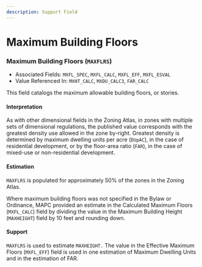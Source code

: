 ```yaml
---
description: Support Field
---
```


# Maximum Building Floors

### Maximum Building Floors \(`MAXFLRS`\) 

* Associated Fields: `MXFL_SPEC`, `MXFL_CALC`, `MXFL_EFF`, `MXFL_ESVAL` 
* Value Referenced In: `MXHT_CALC`, `MXDU_CALC3`, `FAR_CALC` 

This field catalogs the maximum allowable building floors, or stories. 

#### Interpretation

As with other dimensional fields in the Zoning Atlas, in zones with multiple sets of dimensional regulations, the published value corresponds with the greatest density use allowed in the zone by-right.  Greatest density is determined by maximum dwelling units per acre \(`DUpAC`\), in the case of residential development, or by the floor-area ratio \(`FAR`\), in the case of mixed-use or non-residential development. 

#### Estimation

`MAXFLRS` is populated for approximately 50% of the zones in the Zoning Atlas. 

Where maximum building floors was not specified in the Bylaw or Ordinance, MAPC provided an estimate in the Calculated Maximum Floors  \(`MXFL_CALC`\) field by dividing the value in the Maximum Building Height \(`MAXHEIGHT`\) field by 10 feet and rounding down. 

#### Support

`MAXFLRS` is used to estimate `MAXHEIGHT.` The value in the Effective Maximum Floors \(`MXFL_EFF`\) field is used in one estimation of Maximum Dwelling Units and in the estimation of FAR.

